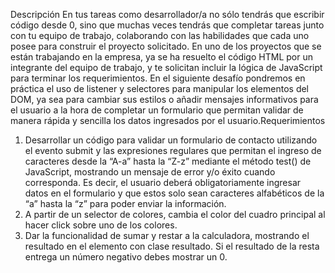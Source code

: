 Descripción
En tus tareas como desarrollador/a no sólo tendrás que escribir código desde 0, sino que muchas veces tendrás que completar tareas junto con tu equipo de trabajo, colaborando con las habilidades que cada uno posee para construir el proyecto solicitado.
En uno de los proyectos que se están trabajando en la empresa, ya se ha resuelto el código HTML por un integrante del equipo de trabajo, y te solicitan incluir la lógica de JavaScript para terminar los requerimientos.
En el siguiente desafío pondremos en práctica el uso de listener y selectores para manipular los elementos del DOM, ya sea para cambiar sus estilos o añadir mensajes informativos para el usuario a la hora de completar un formulario que permitan validar de manera rápida y sencilla los datos ingresados por el usuario.Requerimientos
1. Desarrollar un código para validar un formulario de contacto utilizando el evento submit y las expresiones regulares que permitan el ingreso de caracteres desde la “A-a” hasta la “Z-z” mediante el método test() de JavaScript, mostrando un mensaje de error y/o éxito cuando corresponda. Es decir, el usuario deberá obligatoriamente ingresar datos en el formulario y que estos solo sean caracteres alfabéticos de la “a” hasta la “z” para poder enviar la información.
2. A partir de un selector de colores, cambia el color del cuadro principal al hacer click sobre uno de los colores. 
3. Dar la funcionalidad de sumar y restar a la calculadora, mostrando el resultado en el elemento con clase resultado. Si el resultado de la resta entrega un número negativo debes mostrar un 0.